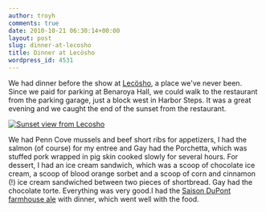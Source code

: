 ```yaml
---
author: troyh
comments: true
date: 2010-10-21 06:30:14+00:00
layout: post
slug: dinner-at-lecosho
title: Dinner at Lecösho
wordpress_id: 4531
---
```


We had dinner before the show at [Lecösho](http://www.lecosho.com/), a place we've never been. Since we paid for parking at Benaroya Hall, we could walk to the restaurant from the parking garage, just a block west in Harbor Steps. It was a great evening and we caught the end of the sunset from the restaurant.

[![Sunset view from Lecosho](http://farm2.static.flickr.com/1413/5102871530_2395bd6c65.jpg)](http://www.flickr.com/photos/troyh/5102871530/)

We had Penn Cove mussels and beef short ribs for appetizers, I had the salmon (of course) for my entree and Gay had the Porchetta, which was stuffed pork wrapped in pig skin cooked slowly for several hours. For dessert, I had an ice cream sandwich, which was a scoop of chocolate ice cream, a scoop of blood orange sorbet and a scoop of corn and cinnamon (!) ice cream sandwiched between two pieces of shortbread. Gay had the chocolate torte. Everything was very good.I had the [Saison DuPont farmhouse ale](http://www.belgianexperts.com/Dupont.php) with dinner, which went well with the food.
